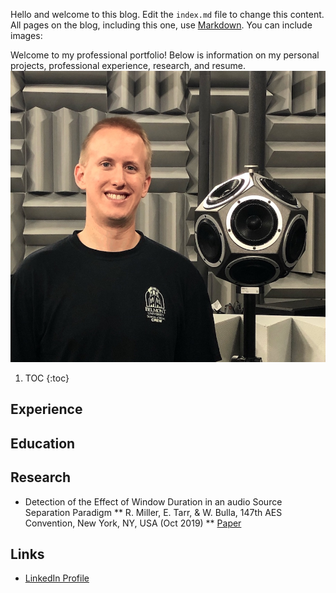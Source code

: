 Hello and welcome to this blog. Edit the `index.md` file to change this content. All pages on the blog, including this one, use [Markdown](https://guides.github.com/features/mastering-markdown/). You can include images:

Welcome to my professional portfolio! Below is information on my personal projects, professional experience, research, and resume.
![Headshot](images/RyanMiller2.jpg)

1. TOC
{:toc}

## Experience

## Education

## Research
* Detection of the Effect of Window Duration in an audio Source Separation Paradigm
** R. Miller, E. Tarr, & W. Bulla, 147th AES Convention, New York, NY, USA (Oct 2019)
** [Paper](http://www.aes.org/e-lib/browse.cfm?elib=20625)

## Links
* [LinkedIn Profile](https://www.linkedin.com/in/ryan-miller-1aa8355a/)


